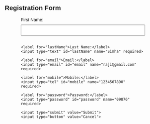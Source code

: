 <!DOCTYPE html>
<html lang="en">
<head>
    <meta charset="UTF-8">
    <meta name="viewport" content="width=device-width, initial-scale=1.0">
    <title>Registration Form</title>
    <style>
        body {
            font-family: Arial, sans-serif;
        }
        form {
            max-width: 400px;
            margin: 0 auto;
        }
        label {
            display: block;
            margin-bottom: 8px;
        }
        input {
            width: 100%;
            padding: 8px;
            margin-bottom: 16px;
            box-sizing: border-box;
        }
        input[type="submit"], input[type="button"] {
            background-color: #4CAF50;
            color: white;
            padding: 10px 15px;
            border: none;
            border-radius: 4px;
            cursor: pointer;
        }
        input[type="submit"]:hover, input[type="button"]:hover {
            background-color: #45a049;
        }
    </style>
</head>
<body>

<h2>Registration Form</h2>

<form>
    <label for="firstName">First Name:</label>
    <input type="text" id="firstName" name="Rajasri" required>

    <label for="lastName">Last Name:</label>
    <input type="text" id="lastName" name="Simha" required>

    <label for="email">Email:</label>
    <input type="email" id="email" name="raji@gmail.com" required>

    <label for="mobile">Mobile:</label>
    <input type="tel" id="mobile" name="1234567890" required>

    <label for="password">Password:</label>
    <input type="password" id="password" name="09876" required>

    <input type="submit" value="Submit">
    <input type="button" value="Cancel">
</form>

</body>
</html>
